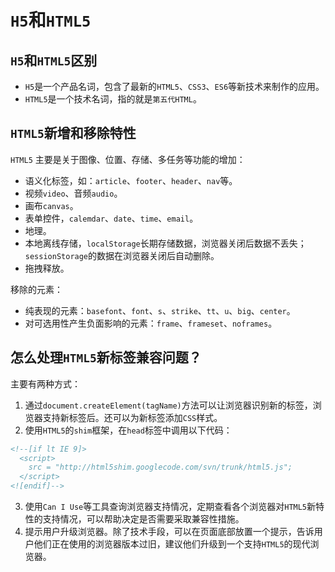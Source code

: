 # `H5`和`HTML5`

## `H5`和`HTML5`区别

- `H5`是一个产品名词，包含了最新的`HTML5`、`CSS3`、`ES6`等新技术来制作的应用。
- `HTML5`是一个技术名词，指的就是`第五代HTML`。

## `HTML5`新增和移除特性

`HTML5` 主要是关于图像、位置、存储、多任务等功能的增加：

- 语义化标签，如：`article`、`footer`、`header`、`nav`等。
- 视频`video`、音频`audio`。
- 画布`canvas`。
- 表单控件，`calemdar`、`date`、`time`、`email`。
- 地理。
- 本地离线存储，`localStorage`长期存储数据，浏览器关闭后数据不丢失；`sessionStorage`的数据在浏览器关闭后自动删除。
- 拖拽释放。

移除的元素：

- 纯表现的元素：`basefont`、`font`、`s`、`strike`、`tt`、`u`、`big`、`center`。
- 对可选用性产生负面影响的元素：`frame`、`frameset`、`noframes`。

## 怎么处理`HTML5`新标签兼容问题？

主要有两种方式：

1. 通过`document.createElement(tagName)`方法可以让浏览器识别新的标签，浏览器支持新标签后。还可以为新标签添加`CSS`样式。
2. 使用`HTML5`的`shim`框架，在`head`标签中调用以下代码：

```html
<!--[if lt IE 9]>
  <script>
    src = "http://html5shim.googlecode.com/svn/trunk/html5.js";
  </script>
<![endif]-->
```

3. 使用`Can I Use`等工具查询浏览器支持情况，定期查看各个浏览器对`HTML5`新特性的支持情况，可以帮助决定是否需要采取兼容性措施。
4. 提示用户升级浏览器。除了技术手段，可以在页面底部放置一个提示，告诉用户他们正在使用的浏览器版本过旧，建议他们升级到一个支持`HTML5`的现代浏览器。
